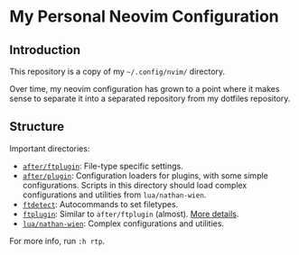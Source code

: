 # My Personal Neovim Configuration

## Introduction

This repository is a copy of my `~/.config/nvim/` directory.

Over time, my neovim configuration has grown to a point where it makes sense to separate it into a separated repository from my dotfiles repository.

## Structure

Important directories:

- [`after/ftplugin`](after/ftplugin): File-type specific settings.
- [`after/plugin`](after/plugin): Configuration loaders for plugins, with some simple configurations. Scripts in this directory should load complex configurations and utilities from `lua/nathan-wien`.
- [`ftdetect`](`ftdetect`): Autocommands to set filetypes.
- [`ftplugin`](`ftplugin`): Similar to `after/ftplugin` (almost). [More details](https://vi.stackexchange.com/a/12735).
- [`lua/nathan-wien`](lua/nathan-wien): Complex configurations and utilities.

For more info, run `:h rtp`.
